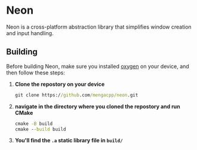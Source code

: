 # Neon

Neon is a cross-platform abstraction library that simplifies window creation and input handling.

## Building

Before building Neon, make sure you installed [oxygen](https://github.com/mengacpp/oxygen) on your device, and then follow these steps:

1. **Clone the repostory on your device**
   
    ```bat 
    git clone https://github.com/mengacpp/neon.git 
    ```

2. **navigate in the directory where you cloned the repostory and run CMake**

    ```bat 
    cmake -B build
    cmake --build build
    ```
3. **You'll find the `.a` static library file in `build/`**